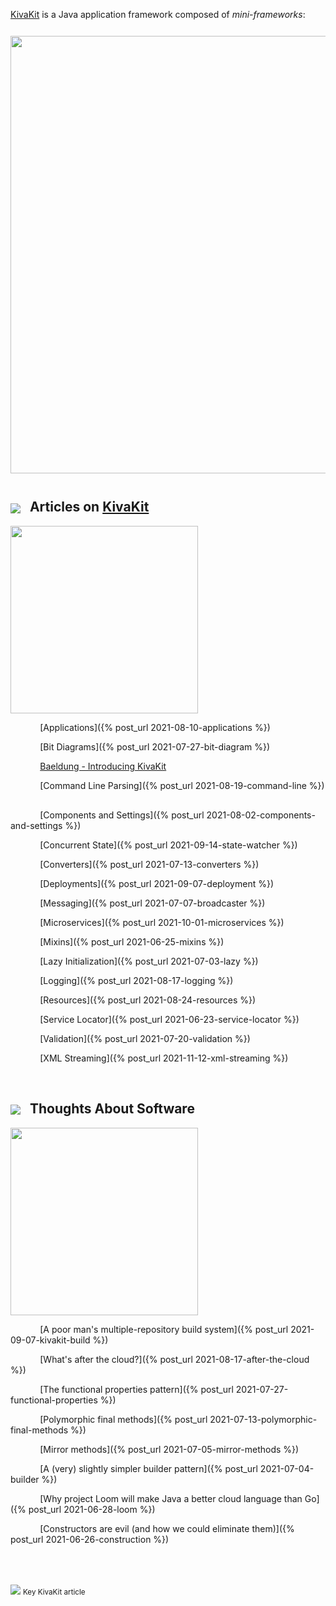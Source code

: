 [KivaKit](https://www.kivakit.org) is a Java application framework composed of *mini-frameworks*:

<img src="https://state-of-the-art.org/graphics/mini-frameworks/mini-frameworks.svg" width="700" style="margin-top: 12px; margin-bottom: 12px"/>

## <img src="https://state-of-the-art.org/graphics/kivakit/kivakit-32.png" srcset="https://state-of-the-art.org/graphics/kivakit/kivakit-32-2x.png 2x" style="vertical-align:middle"/> &nbsp; Articles on [KivaKit](https://www.kivakit.org)

<img src="https://www.state-of-the-art.org/graphics/line/line.svg" width="300"/>

&nbsp;&nbsp;&nbsp;&nbsp;&nbsp;&nbsp;&nbsp;&nbsp;&nbsp;&nbsp;&nbsp;
[Applications]({% post_url 2021-08-10-applications %}) <img src="https://state-of-the-art.org/graphics/star/star.svg" width="16" style="vertical-align:top"/>

&nbsp;&nbsp;&nbsp;&nbsp;&nbsp;&nbsp;&nbsp;&nbsp;&nbsp;&nbsp;&nbsp;
[Bit Diagrams]({% post_url 2021-07-27-bit-diagram %})

&nbsp;&nbsp;&nbsp;&nbsp;&nbsp;&nbsp;&nbsp;&nbsp;&nbsp;&nbsp;&nbsp;
[Baeldung - Introducing KivaKit](https://www.baeldung.com/kivakit)

&nbsp;&nbsp;&nbsp;&nbsp;&nbsp;&nbsp;&nbsp;&nbsp;&nbsp;&nbsp;&nbsp;
[Command Line Parsing]({% post_url 2021-08-19-command-line %}) <img src="https://state-of-the-art.org/graphics/star/star.svg" width="16" style="vertical-align:top"/>

&nbsp;&nbsp;&nbsp;&nbsp;&nbsp;&nbsp;&nbsp;&nbsp;&nbsp;&nbsp;&nbsp;
[Components and Settings]({% post_url 2021-08-02-components-and-settings %}) <img src="https://state-of-the-art.org/graphics/star/star.svg" width="16" style="vertical-align:top"/>

&nbsp;&nbsp;&nbsp;&nbsp;&nbsp;&nbsp;&nbsp;&nbsp;&nbsp;&nbsp;&nbsp;
[Concurrent State]({% post_url 2021-09-14-state-watcher %})  

&nbsp;&nbsp;&nbsp;&nbsp;&nbsp;&nbsp;&nbsp;&nbsp;&nbsp;&nbsp;&nbsp;
[Converters]({% post_url 2021-07-13-converters %}) <img src="https://state-of-the-art.org/graphics/star/star.svg" width="16" style="vertical-align:top"/>

&nbsp;&nbsp;&nbsp;&nbsp;&nbsp;&nbsp;&nbsp;&nbsp;&nbsp;&nbsp;&nbsp;
[Deployments]({% post_url 2021-09-07-deployment %}) <img src="https://state-of-the-art.org/graphics/star/star.svg" width="16" style="vertical-align:top"/>

&nbsp;&nbsp;&nbsp;&nbsp;&nbsp;&nbsp;&nbsp;&nbsp;&nbsp;&nbsp;&nbsp;
[Messaging]({% post_url 2021-07-07-broadcaster %}) <img src="https://state-of-the-art.org/graphics/star/star.svg" width="16" style="vertical-align:top"/>

&nbsp;&nbsp;&nbsp;&nbsp;&nbsp;&nbsp;&nbsp;&nbsp;&nbsp;&nbsp;&nbsp;
[Microservices]({% post_url 2021-10-01-microservices %}) <img src="https://state-of-the-art.org/graphics/star/star.svg" width="16" style="vertical-align:top"/>

&nbsp;&nbsp;&nbsp;&nbsp;&nbsp;&nbsp;&nbsp;&nbsp;&nbsp;&nbsp;&nbsp;
[Mixins]({% post_url 2021-06-25-mixins %}) <img src="https://state-of-the-art.org/graphics/star/star.svg" width="16" style="vertical-align:top"/>

&nbsp;&nbsp;&nbsp;&nbsp;&nbsp;&nbsp;&nbsp;&nbsp;&nbsp;&nbsp;&nbsp;
[Lazy Initialization]({% post_url 2021-07-03-lazy %})

&nbsp;&nbsp;&nbsp;&nbsp;&nbsp;&nbsp;&nbsp;&nbsp;&nbsp;&nbsp;&nbsp;
[Logging]({% post_url 2021-08-17-logging %}) <img src="https://state-of-the-art.org/graphics/star/star.svg" width="16" style="vertical-align:top"/>

&nbsp;&nbsp;&nbsp;&nbsp;&nbsp;&nbsp;&nbsp;&nbsp;&nbsp;&nbsp;&nbsp;
[Resources]({% post_url 2021-08-24-resources %}) <img src="https://state-of-the-art.org/graphics/star/star.svg" width="16" style="vertical-align:top"/>

&nbsp;&nbsp;&nbsp;&nbsp;&nbsp;&nbsp;&nbsp;&nbsp;&nbsp;&nbsp;&nbsp;
[Service Locator]({% post_url 2021-06-23-service-locator %}) <img src="https://state-of-the-art.org/graphics/star/star.svg" width="16" style="vertical-align:top"/>

&nbsp;&nbsp;&nbsp;&nbsp;&nbsp;&nbsp;&nbsp;&nbsp;&nbsp;&nbsp;&nbsp;
[Validation]({% post_url 2021-07-20-validation %})

&nbsp;&nbsp;&nbsp;&nbsp;&nbsp;&nbsp;&nbsp;&nbsp;&nbsp;&nbsp;&nbsp;
[XML Streaming]({% post_url 2021-11-12-xml-streaming %})

<br/> 

## <img src="https://state-of-the-art.org/graphics/speech/speech-32.png" srcset="https://state-of-the-art.org/graphics/speech/speech-32-2x.png 2x" style="vertical-align:middle"/> &nbsp; Thoughts About Software

<img src="https://www.state-of-the-art.org/graphics/line/line.svg" width="300"/>

&nbsp;&nbsp;&nbsp;&nbsp;&nbsp;&nbsp;&nbsp;&nbsp;&nbsp;&nbsp;&nbsp;
[A poor man's multiple-repository build system]({% post_url 2021-09-07-kivakit-build %})

&nbsp;&nbsp;&nbsp;&nbsp;&nbsp;&nbsp;&nbsp;&nbsp;&nbsp;&nbsp;&nbsp;
[What's after the cloud?]({% post_url 2021-08-17-after-the-cloud %})

&nbsp;&nbsp;&nbsp;&nbsp;&nbsp;&nbsp;&nbsp;&nbsp;&nbsp;&nbsp;&nbsp;
[The functional properties pattern]({% post_url 2021-07-27-functional-properties %})

&nbsp;&nbsp;&nbsp;&nbsp;&nbsp;&nbsp;&nbsp;&nbsp;&nbsp;&nbsp;&nbsp;
[Polymorphic final methods]({% post_url 2021-07-13-polymorphic-final-methods %})

&nbsp;&nbsp;&nbsp;&nbsp;&nbsp;&nbsp;&nbsp;&nbsp;&nbsp;&nbsp;&nbsp;
[Mirror methods]({% post_url 2021-07-05-mirror-methods %})

&nbsp;&nbsp;&nbsp;&nbsp;&nbsp;&nbsp;&nbsp;&nbsp;&nbsp;&nbsp;&nbsp;
[A (very) slightly simpler builder pattern]({% post_url 2021-07-04-builder %})

&nbsp;&nbsp;&nbsp;&nbsp;&nbsp;&nbsp;&nbsp;&nbsp;&nbsp;&nbsp;&nbsp;
[Why project Loom will make Java a better cloud language than Go]({% post_url 2021-06-28-loom %})

&nbsp;&nbsp;&nbsp;&nbsp;&nbsp;&nbsp;&nbsp;&nbsp;&nbsp;&nbsp;&nbsp;
[Constructors are evil (and how we could eliminate them)]({% post_url 2021-06-26-construction %})

<br/>
<br/>

<img src="https://state-of-the-art.org/graphics/star/star-16.png" srcset="https://state-of-the-art.org/graphics/star/star-16-2x.png 2x" style="vertical-align:middle"/> <sub>Key KivaKit article</sub>
